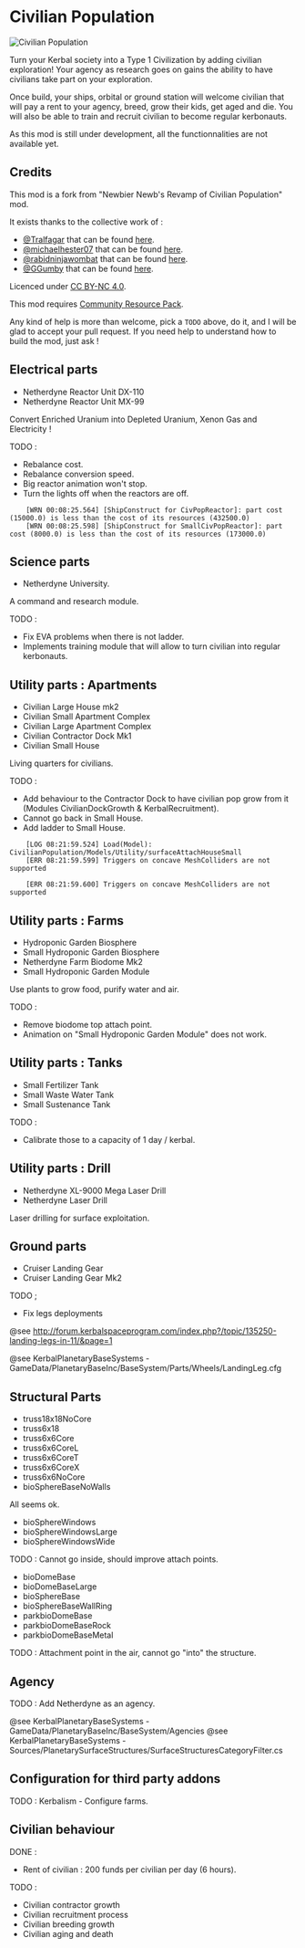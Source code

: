 Civilian Population
===================

![Civilian Population](https://github.com/rleroy/CivilianPopulation/blob/master/banner.png "Civilian Population")

Turn your Kerbal society into a Type 1 Civilization by adding civilian exploration! 
Your agency as research goes on gains the ability to have civilians take part on your exploration.

Once build, your ships, orbital or ground station will welcome civilian that will pay a rent to your agency, breed, grow their kids, get aged and die.
You will also be able to train and recruit civilian to become regular kerbonauts.

As this mod is still under development, all the functionnalities are not available yet.

Credits
-------

This mod is a fork from "Newbier Newb's Revamp of Civilian Population" mod.

It exists thanks to the collective work of :
- [@Tralfagar](http://forum.kerbalspaceprogram.com/index.php?/profile/150801-tralfagar/) that can be found [here](http://forum.kerbalspaceprogram.com/index.php?/topic/143823-120-newbier-newbs-revamp-of-civilian-population/).
- [@michaelhester07](http://forum.kerbalspaceprogram.com/index.php?/profile/96470-michaelhester07/) that can be found [here](http://forum.kerbalspaceprogram.com/index.php?/topic/101058-10x-civilian-population-14/).
- [@rabidninjawombat](http://forum.kerbalspaceprogram.com/index.php?/profile/108889-rabidninjawombat/) that can be found [here](http://forum.kerbalspaceprogram.com/index.php?/topic/111815-104civilian-population-1751-update-to-105-in-progress/).
- [@GGumby](http://forum.kerbalspaceprogram.com/index.php?/profile/122189-ggumby/) that can be found [here](http://forum.kerbalspaceprogram.com/index.php?/topic/140127-112ckan-civilian-populations-revived/).

Licenced under [CC BY-NC 4.0](https://creativecommons.org/licenses/by-nc/4.0/).

This mod requires [Community Resource Pack](http://forum.kerbalspaceprogram.com/index.php?/topic/83007-13-community-resource-pack/).

Any kind of help is more than welcome, pick a `TODO` above, do it, and I will be glad to accept your pull request.
If you need help to understand how to build the mod, just ask !

Electrical parts
----------------

- Netherdyne Reactor Unit DX-110
- Netherdyne Reactor Unit MX-99

Convert Enriched Uranium into Depleted Uranium, Xenon Gas and Electricity !

TODO : 
- Rebalance cost.
- Rebalance conversion speed.
- Big reactor animation won't stop.
- Turn the lights off when the reactors are off.

```
    [WRN 00:08:25.564] [ShipConstruct for CivPopReactor]: part cost (15000.0) is less than the cost of its resources (432500.0)
    [WRN 00:08:25.598] [ShipConstruct for SmallCivPopReactor]: part cost (8000.0) is less than the cost of its resources (173000.0)
```

Science parts
-------------

- Netherdyne University.

A command and research module.

TODO :
- Fix EVA problems when there is not ladder.
- Implements training module that will allow to turn civilian into regular kerbonauts.

Utility parts : Apartments
--------------------------

- Civilian Large House mk2
- Civilian Small Apartment Complex
- Civilian Large Apartment Complex
- Civilian Contractor Dock Mk1
- Civilian Small House

Living quarters for civilians.

TODO : 
- Add behaviour to the Contractor Dock to have civilian pop grow from it (Modules CivilianDockGrowth & KerbalRecruitment).
- Cannot go back in Small House.
- Add ladder to Small House.

```
    [LOG 08:21:59.524] Load(Model): CivilianPopulation/Models/Utility/surfaceAttachHouseSmall
    [ERR 08:21:59.599] Triggers on concave MeshColliders are not supported

    [ERR 08:21:59.600] Triggers on concave MeshColliders are not supported
```

Utility parts : Farms
---------------------

- Hydroponic Garden Biosphere
- Small Hydroponic Garden Biosphere
- Netherdyne Farm Biodome Mk2
- Small Hydroponic Garden Module

Use plants to grow food, purify water and air. 

TODO :
- Remove biodome top attach point.
- Animation on "Small Hydroponic Garden Module" does not work.

Utility parts : Tanks
---------------------

- Small Fertilizer Tank
- Small Waste Water Tank
- Small Sustenance Tank

TODO :
- Calibrate those to a capacity of 1 day / kerbal.

Utility parts : Drill
---------------------

- Netherdyne XL-9000 Mega Laser Drill
- Netherdyne Laser Drill

Laser drilling for surface exploitation.

Ground parts
------------

- Cruiser Landing Gear
- Cruiser Landing Gear Mk2

TODO ;
- Fix legs deployments

@see http://forum.kerbalspaceprogram.com/index.php?/topic/135250-landing-legs-in-11/&page=1

@see KerbalPlanetaryBaseSystems - GameData/PlanetaryBaseInc/BaseSystem/Parts/Wheels/LandingLeg.cfg

Structural Parts
----------------

- truss18x18NoCore
- truss6x18
- truss6x6Core
- truss6x6CoreL
- truss6x6CoreT
- truss6x6CoreX
- truss6x6NoCore
- bioSphereBaseNoWalls

All seems ok.

- bioSphereWindows
- bioSphereWindowsLarge
- bioSphereWindowsWide

TODO : Cannot go inside, should improve attach points.

- bioDomeBase
- bioDomeBaseLarge
- bioSphereBase
- bioSphereBaseWallRing
- parkbioDomeBase
- parkbioDomeBaseRock
- parkbioDomeBaseMetal

TODO : Attachment point in the air, cannot go "into" the structure.

Agency
------

TODO : Add Netherdyne as an agency.

@see KerbalPlanetaryBaseSystems - GameData/PlanetaryBaseInc/BaseSystem/Agencies
@see KerbalPlanetaryBaseSystems - Sources/PlanetarySurfaceStructures/SurfaceStructuresCategoryFilter.cs

Configuration for third party addons
------------------------------------

TODO : Kerbalism - Configure farms.

Civilian behaviour
------------------

DONE :
- Rent of civilian : 200 funds per civilian per day (6 hours).

TODO :
- Civilian contractor growth
- Civilian recruitment process
- Civilian breeding growth
- Civilian aging and death
